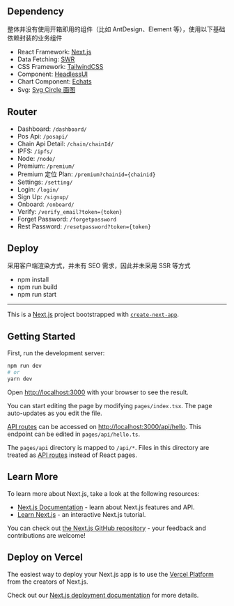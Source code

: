 ## Dependency

整体并没有使用开箱即用的组件（比如 AntDesign、Element 等），使用以下基础依赖封装的业务组件

- React Framework: [Next.js](https://nextjs.org/)
- Data Fetching: [SWR](https://swr.vercel.app/)
- CSS Framework: [TailwindCSS](https://tailwindcss.com/docs/installation)
- Component: [HeadlessUI](https://headlessui.com/)
- Chart Component: [Echats](https://echarts.apache.org/handbook/zh/get-started/)
- Svg: [Svg Circle 画图](https://developer.mozilla.org/zh-CN/docs/Web/SVG/Element/circle)

## Router

- Dashboard: `/dashboard/`
- Pos Api: `/posapi/`
- Chain Api Detail: `/chain/chainId/`
- IPFS: `/ipfs/`
- Node: `/node/`
- Premium: `/premium/`
- Premium 定位 Plan: `/premium?chainid={chainid}`
- Settings: `/setting/`
- Login: `/login/`
- Sign Up: `/signup/`
- Onboard: `/onboard/`
- Verify: `/verify_email?token={token}`
- Forget Password: `/forgetpassword`
- Rest Password: `/resetpassword?token={token}`

## Deploy

采用客户端渲染方式，并未有 SEO 需求，因此并未采用 SSR 等方式

- npm install
- npm run build
- npm run start

----

This is a [Next.js](https://nextjs.org/) project bootstrapped with [`create-next-app`](https://github.com/vercel/next.js/tree/canary/packages/create-next-app).

## Getting Started

First, run the development server:

```bash
npm run dev
# or
yarn dev
```

Open [http://localhost:3000](http://localhost:3000) with your browser to see the result.

You can start editing the page by modifying `pages/index.tsx`. The page auto-updates as you edit the file.

[API routes](https://nextjs.org/docs/api-routes/introduction) can be accessed on [http://localhost:3000/api/hello](http://localhost:3000/api/hello). This endpoint can be edited in `pages/api/hello.ts`.

The `pages/api` directory is mapped to `/api/*`. Files in this directory are treated as [API routes](https://nextjs.org/docs/api-routes/introduction) instead of React pages.

## Learn More

To learn more about Next.js, take a look at the following resources:

- [Next.js Documentation](https://nextjs.org/docs) - learn about Next.js features and API.
- [Learn Next.js](https://nextjs.org/learn) - an interactive Next.js tutorial.

You can check out [the Next.js GitHub repository](https://github.com/vercel/next.js/) - your feedback and contributions are welcome!

## Deploy on Vercel

The easiest way to deploy your Next.js app is to use the [Vercel Platform](https://vercel.com/new?utm_medium=default-template&filter=next.js&utm_source=create-next-app&utm_campaign=create-next-app-readme) from the creators of Next.js.

Check out our [Next.js deployment documentation](https://nextjs.org/docs/deployment) for more details.
